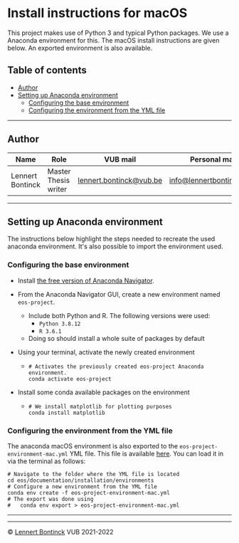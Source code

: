 # Install instructions for macOS

This project makes use of Python 3 and typical Python packages. We use a Anaconda environment for this. The macOS install instructions are given below. An exported environment is also available.

## Table of contents

- [Author](#author)
- [Setting up Anaconda environment](#setting-up-anaconda-environment)
  * [Configuring the base environment](#configuring-the-base-environment)
  * [Configuring the environment from the YML file](#configuring-the-environment-from-the-yml-file)

<hr>


## Author

| Name             | Role                 | VUB mail                                                  | Personal mail                                               |
| ---------------- | -------------------- | --------------------------------------------------------- | ----------------------------------------------------------- |
| Lennert Bontinck | Master Thesis writer | [lennert.bontinck@vub.be](mailto:lennert.bontinck@vub.be) | [info@lennertbontinck.com](mailto:info@lennertbontinck.com) |

<hr>

## Setting up Anaconda environment

The instructions below highlight the steps needed to recreate the used anaconda environment. It's also possible to import the environment used.

### Configuring the base environment

- Install [the free version of Anaconda Navigator](https://www.anaconda.com/products/individual).

- From the Anaconda Navigator GUI, create a new environment named `eos-project`.

  - Include both Python and R. The following versions were used:
    - `Python 3.8.12`
    -  `R 3.6.1`
  - Doing so should install a whole suite of packages by default 

- Using your terminal, activate the newly created environment

  - ```shell
    # Activates the previously created eos-project Anaconda environment.
    conda activate eos-project
    ```

- Install some conda available packages on the environment

  - ```shell
    # We install matplotlib for plotting purposes
    conda install matplotlib
    ```



### Configuring the environment from the YML file

The anaconda macOS environment is also exported to the `eos-project-environment-mac.yml` YML file. This file is available [here](environments/eos-project-environment-mac.yml). You can load it in via the terminal as follows:


```shell
# Navigate to the folder where the YML file is located
cd eos/documentation/installation/environments
# Configure a new environment from the YML file
conda env create -f eos-project-environment-mac.yml
# The export was done using
#   conda env export > eos-project-environment-mac.yml
```

* * *
* * *
© [Lennert Bontinck](https://www.lennertbontinck.com/) VUB 2021-2022